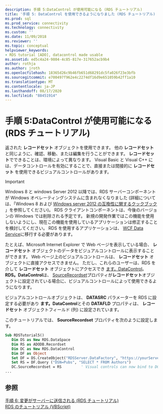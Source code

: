 ```yaml
---
description: 手順 5:DataControl が使用可能になる (RDS チュートリアル)
title: '手順 5: DataControl を使用できるようになりました (RDS チュートリアル) |Microsoft Docs'
ms.prod: sql
ms.prod_service: connectivity
ms.technology: connectivity
ms.custom: ''
ms.date: 11/09/2018
ms.reviewer: ''
ms.topic: conceptual
helpviewer_keywords:
- RDS tutorial [ADO], datacontrol made usable
ms.assetid: ed5c4a24-9804-4c85-817e-317652acb9b4
author: rothja
ms.author: jroth
ms.openlocfilehash: 18365d26c9b46fb651d68291dc5fa026f23e3bfb
ms.sourcegitcommit: e700497f962e4c2274df16d9e651059b42ff1a10
ms.translationtype: MT
ms.contentlocale: ja-JP
ms.lasthandoff: 08/17/2020
ms.locfileid: "88451914"
---
```

# <a name="step-5-datacontrol-is-made-usable-rds-tutorial"></a>手順 5:DataControl が使用可能になる (RDS チュートリアル)
返された **レコードセット** オブジェクトを使用できます。 他の **レコードセット**と同じように、確認、移動、または編集を行うことができます。 **レコードセット**でできることは、環境によって異なります。 Visual Basic と Visual C++ には、データコントロールを有効にすることで、直接または間接的に **レコードセット** を使用できるビジュアルコントロールがあります。  
  
> [!IMPORTANT]
>  Windows 8 と windows Server 2012 以降では、RDS サーバーコンポーネントが Windows オペレーティングシステムに含まれなくなりました (詳細については、「Windows 8 および [Windows server 2012 の互換性に関するクックブック](https://www.microsoft.com/download/details.aspx?id=27416) 」を参照してください)。 RDS クライアントコンポーネントは、今後のバージョンの Windows では削除される予定です。 新規の開発作業ではこの機能を使用しないようにし、現在この機能を使用しているアプリケーションは修正することを検討してください。 RDS を使用するアプリケーションは、 [WCF Data Service](https://go.microsoft.com/fwlink/?LinkId=199565)に移行する必要があります。  
  
 たとえば、Microsoft Internet Explorer で Web ページを表示している場合、 **レコードセット** オブジェクトのデータをビジュアルコントロールに表示することができます。 Web ページ上のビジュアルコントロールは、 **レコードセット** オブジェクトに直接アクセスできません。 ただし、これらのユーザーは、RDS を介して **レコードセット** オブジェクトにアクセスでき [ます。DataControl](../../../ado/reference/rds-api/datacontrol-object-rds.md)。 **RDS。DataControl**は、 [SourceRecordset](../../../ado/reference/rds-api/recordset-sourcerecordset-properties-rds.md)プロパティが**レコードセット**オブジェクトに設定されている場合に、ビジュアルコントロールによって使用できるようになります。  
  
 ビジュアルコントロールオブジェクトは、 **DATASRC** パラメーターを RDS に設定する必要があり **ます。DataControl**とその **DATAFLD** プロパティは、 **レコードセット** オブジェクトフィールド (列) に設定されています。  
  
 このチュートリアルでは、 **SourceRecordset** プロパティを次のように設定します。  
  
```vb
Sub RDSTutorial5()  
   Dim DS as New RDS.DataSpace  
   Dim RS as ADODB.Recordset  
   Dim DC as New RDS.DataControl  
   Dim DF as Object  
   Set DF = DS.CreateObject("RDSServer.DataFactory", "https://yourServer")  
   Set RS = DF.Query ("DSN=Pubs", "SELECT * FROM Authors")  
   DC.SourceRecordset = RS         ' Visual controls can now bind to DC.  
...  
```  
  
## <a name="see-also"></a>参照  
 [手順 6: 変更がサーバーに送信される (RDS チュートリアル)](../../../ado/guide/remote-data-service/step-6-changes-are-sent-to-the-server-rds-tutorial.md)   
 [RDS のチュートリアル (VBScript)](../../../ado/guide/remote-data-service/rds-tutorial-vbscript.md)   
